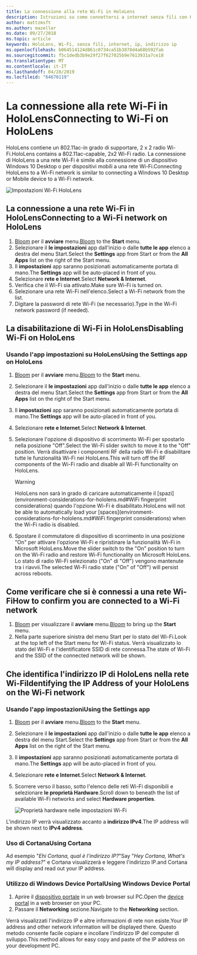 ```yaml
---
title: La connessione alla rete Wi-Fi in HoloLens
description: Istruzioni su come connettersi a internet senza fili con HoloLens e su come identificare l'indirizzo IP del dispositivo.
author: mattzmsft
ms.author: mazeller
ms.date: 09/27/2018
ms.topic: article
keywords: HoloLens, Wi-Fi, senza fili, internet, ip, indirizzo ip
ms.openlocfilehash: b064514124d861c0734ca51b3878d4a68b592fab
ms.sourcegitcommit: f5c1dedb3b9e29f27f627025b9e7613931a7ce18
ms.translationtype: MT
ms.contentlocale: it-IT
ms.lasthandoff: 04/28/2019
ms.locfileid: "64670119"
---
```

# <a name="connecting-to-wi-fi-on-hololens"></a><span data-ttu-id="7d1e8-104">La connessione alla rete Wi-Fi in HoloLens</span><span class="sxs-lookup"><span data-stu-id="7d1e8-104">Connecting to Wi-Fi on HoloLens</span></span>

<span data-ttu-id="7d1e8-105">HoloLens contiene un 802.11ac-in grado di supportare, 2 x 2 radio Wi-Fi.</span><span class="sxs-lookup"><span data-stu-id="7d1e8-105">HoloLens contains a 802.11ac-capable, 2x2 Wi-Fi radio.</span></span> <span data-ttu-id="7d1e8-106">La connessione di HoloLens a una rete Wi-Fi è simile alla connessione di un dispositivo Windows 10 Desktop o per dispositivi mobili a una rete Wi-Fi.</span><span class="sxs-lookup"><span data-stu-id="7d1e8-106">Connecting HoloLens to a Wi-Fi network is similar to connecting a Windows 10 Desktop or Mobile device to a Wi-Fi network.</span></span>

![Impostazioni Wi-Fi HoloLens](images/wifi-hololens-600px.jpg)

## <a name="connecting-to-a-wi-fi-network-on-hololens"></a><span data-ttu-id="7d1e8-108">La connessione a una rete Wi-Fi in HoloLens</span><span class="sxs-lookup"><span data-stu-id="7d1e8-108">Connecting to a Wi-Fi network on HoloLens</span></span>

1. <span data-ttu-id="7d1e8-109">[Bloom](gestures.md#bloom) per il **avviare** menu.</span><span class="sxs-lookup"><span data-stu-id="7d1e8-109">[Bloom](gestures.md#bloom) to the **Start** menu.</span></span>
2. <span data-ttu-id="7d1e8-110">Selezionare il **le impostazioni** app dall'inizio o dalle **tutte le app** elenco a destra del menu Start.</span><span class="sxs-lookup"><span data-stu-id="7d1e8-110">Select the **Settings** app from Start or from the **All Apps** list on the right of the Start menu.</span></span>
3. <span data-ttu-id="7d1e8-111">Il **impostazioni** app saranno posizionati automaticamente portata di mano.</span><span class="sxs-lookup"><span data-stu-id="7d1e8-111">The **Settings** app will be auto-placed in front of you.</span></span>
4. <span data-ttu-id="7d1e8-112">Selezionare **rete e Internet**.</span><span class="sxs-lookup"><span data-stu-id="7d1e8-112">Select **Network & Internet**.</span></span>
5. <span data-ttu-id="7d1e8-113">Verifica che il Wi-Fi sia attivato.</span><span class="sxs-lookup"><span data-stu-id="7d1e8-113">Make sure Wi-Fi is turned on.</span></span>
6. <span data-ttu-id="7d1e8-114">Selezionare una rete Wi-Fi nell'elenco.</span><span class="sxs-lookup"><span data-stu-id="7d1e8-114">Select a Wi-Fi network from the list.</span></span>
7. <span data-ttu-id="7d1e8-115">Digitare la password di rete Wi-Fi (se necessario).</span><span class="sxs-lookup"><span data-stu-id="7d1e8-115">Type in the Wi-Fi network password (if needed).</span></span>

## <a name="disabling-wi-fi-on-hololens"></a><span data-ttu-id="7d1e8-116">La disabilitazione di Wi-Fi in HoloLens</span><span class="sxs-lookup"><span data-stu-id="7d1e8-116">Disabling Wi-Fi on HoloLens</span></span>

### <a name="using-the-settings-app-on-hololens"></a><span data-ttu-id="7d1e8-117">Usando l'app impostazioni su HoloLens</span><span class="sxs-lookup"><span data-stu-id="7d1e8-117">Using the Settings app on HoloLens</span></span>

1. <span data-ttu-id="7d1e8-118">[Bloom](gestures.md#bloom) per il **avviare** menu.</span><span class="sxs-lookup"><span data-stu-id="7d1e8-118">[Bloom](gestures.md#bloom) to the **Start** menu.</span></span>
2. <span data-ttu-id="7d1e8-119">Selezionare il **le impostazioni** app dall'inizio o dalle **tutte le app** elenco a destra del menu Start.</span><span class="sxs-lookup"><span data-stu-id="7d1e8-119">Select the **Settings** app from Start or from the **All Apps** list on the right of the Start menu.</span></span>
3. <span data-ttu-id="7d1e8-120">Il **impostazioni** app saranno posizionati automaticamente portata di mano.</span><span class="sxs-lookup"><span data-stu-id="7d1e8-120">The **Settings** app will be auto-placed in front of you.</span></span>
4. <span data-ttu-id="7d1e8-121">Selezionare **rete e Internet**.</span><span class="sxs-lookup"><span data-stu-id="7d1e8-121">Select **Network & Internet**.</span></span>
5. <span data-ttu-id="7d1e8-122">Selezionare l'opzione di dispositivo di scorrimento Wi-Fi per spostarlo nella posizione "Off".</span><span class="sxs-lookup"><span data-stu-id="7d1e8-122">Select the Wi-Fi slider switch to move it to the "Off" position.</span></span> <span data-ttu-id="7d1e8-123">Verrà disattivare i componenti RF della radio Wi-Fi e disabilitare tutte le funzionalità Wi-Fi nei HoloLens.</span><span class="sxs-lookup"><span data-stu-id="7d1e8-123">This will turn off the RF components of the Wi-Fi radio and disable all Wi-Fi functionality on HoloLens.</span></span> 

    >[!WARNING]
    ><span data-ttu-id="7d1e8-124">HoloLens non sarà in grado di caricare automaticamente il [spazi](environment-considerations-for-hololens.md#WiFi fingerprint considerations) quando l'opzione Wi-Fi è disabilitato.</span><span class="sxs-lookup"><span data-stu-id="7d1e8-124">HoloLens will not be able to automatically load your [spaces](environment-considerations-for-hololens.md#WiFi fingerprint considerations) when the Wi-Fi radio is disabled.</span></span>
    
6. <span data-ttu-id="7d1e8-125">Spostare il commutatore di dispositivo di scorrimento in una posizione "On" per attivare l'opzione Wi-Fi e ripristinare la funzionalità Wi-Fi in Microsoft HoloLens.</span><span class="sxs-lookup"><span data-stu-id="7d1e8-125">Move the slider switch to the "On" position to turn on the Wi-Fi radio and restore Wi-Fi functionality on Microsoft HoloLens.</span></span> <span data-ttu-id="7d1e8-126">Lo stato di radio Wi-Fi selezionato ("On" di "Off") vengono mantenute tra i riavvii.</span><span class="sxs-lookup"><span data-stu-id="7d1e8-126">The selected Wi-Fi radio state ("On" of "Off") will persist across reboots.</span></span>

## <a name="how-to-confirm-you-are-connected-to-a-wi-fi-network"></a><span data-ttu-id="7d1e8-127">Come verificare che si è connessi a una rete Wi-Fi</span><span class="sxs-lookup"><span data-stu-id="7d1e8-127">How to confirm you are connected to a Wi-Fi network</span></span>

1. <span data-ttu-id="7d1e8-128">[Bloom](gestures.md#bloom) per visualizzare il **avviare** menu.</span><span class="sxs-lookup"><span data-stu-id="7d1e8-128">[Bloom](gestures.md#bloom) to bring up the **Start** menu.</span></span>
2. <span data-ttu-id="7d1e8-129">Nella parte superiore sinistra del menu Start per lo stato del Wi-Fi.</span><span class="sxs-lookup"><span data-stu-id="7d1e8-129">Look at the top left of the Start menu for Wi-Fi status.</span></span> <span data-ttu-id="7d1e8-130">Verrà visualizzato lo stato del Wi-Fi e l'identificatore SSID di rete connessa.</span><span class="sxs-lookup"><span data-stu-id="7d1e8-130">The state of Wi-Fi and the SSID of the connected network will be shown.</span></span>

## <a name="identifying-the-ip-address-of-your-hololens-on-the-wi-fi-network"></a><span data-ttu-id="7d1e8-131">Che identifica l'indirizzo IP di HoloLens nella rete Wi-Fi</span><span class="sxs-lookup"><span data-stu-id="7d1e8-131">Identifying the IP Address of your HoloLens on the Wi-Fi network</span></span>

### <a name="using-the-settings-app"></a><span data-ttu-id="7d1e8-132">Usando l'app impostazioni</span><span class="sxs-lookup"><span data-stu-id="7d1e8-132">Using the Settings app</span></span>

1. <span data-ttu-id="7d1e8-133">[Bloom](gestures.md#bloom) per il **avviare** menu.</span><span class="sxs-lookup"><span data-stu-id="7d1e8-133">[Bloom](gestures.md#bloom) to the **Start** menu.</span></span>
2. <span data-ttu-id="7d1e8-134">Selezionare il **le impostazioni** app dall'inizio o dalle **tutte le app** elenco a destra del menu Start.</span><span class="sxs-lookup"><span data-stu-id="7d1e8-134">Select the **Settings** app from Start or from the **All Apps** list on the right of the Start menu.</span></span>
3. <span data-ttu-id="7d1e8-135">Il **impostazioni** app saranno posizionati automaticamente portata di mano.</span><span class="sxs-lookup"><span data-stu-id="7d1e8-135">The **Settings** app will be auto-placed in front of you.</span></span>
4. <span data-ttu-id="7d1e8-136">Selezionare **rete e Internet**.</span><span class="sxs-lookup"><span data-stu-id="7d1e8-136">Select **Network & Internet**.</span></span>
5. <span data-ttu-id="7d1e8-137">Scorrere verso il basso, sotto l'elenco delle reti Wi-Fi disponibili e selezionare **le proprietà Hardware**.</span><span class="sxs-lookup"><span data-stu-id="7d1e8-137">Scroll down to beneath the list of available Wi-Fi networks and select **Hardware properties**.</span></span>

    ![Proprietà hardware nelle impostazioni Wi-Fi](images/wifi-hololens-hwdetails.jpg)

<span data-ttu-id="7d1e8-139">L'indirizzo IP verrà visualizzato accanto a **indirizzo IPv4**.</span><span class="sxs-lookup"><span data-stu-id="7d1e8-139">The IP address will be shown next to **IPv4 address**.</span></span>

### <a name="using-cortana"></a><span data-ttu-id="7d1e8-140">Uso di Cortana</span><span class="sxs-lookup"><span data-stu-id="7d1e8-140">Using Cortana</span></span>

<span data-ttu-id="7d1e8-141">Ad esempio "*Ehi Cortana, qual è l'indirizzo IP?*"</span><span class="sxs-lookup"><span data-stu-id="7d1e8-141">Say "*Hey Cortana, What's my IP address?*"</span></span> <span data-ttu-id="7d1e8-142">e Cortana visualizzerà e leggere l'indirizzo IP.</span><span class="sxs-lookup"><span data-stu-id="7d1e8-142">and Cortana will display and read out your IP address.</span></span>

### <a name="using-windows-device-portal"></a><span data-ttu-id="7d1e8-143">Utilizzo di Windows Device Portal</span><span class="sxs-lookup"><span data-stu-id="7d1e8-143">Using Windows Device Portal</span></span>

1. <span data-ttu-id="7d1e8-144">Aprire il [dispositivo portale](using-the-windows-device-portal.md#networking) in un web browser sul PC.</span><span class="sxs-lookup"><span data-stu-id="7d1e8-144">Open the [device portal](using-the-windows-device-portal.md#networking) in a web browser on your PC.</span></span>
2. <span data-ttu-id="7d1e8-145">Passare il **Networking** sezione.</span><span class="sxs-lookup"><span data-stu-id="7d1e8-145">Navigate to the **Networking** section.</span></span>

<span data-ttu-id="7d1e8-146">Verrà visualizzati l'indirizzo IP e altre informazioni di rete non esiste.</span><span class="sxs-lookup"><span data-stu-id="7d1e8-146">Your IP address and other network information will be displayed there.</span></span> <span data-ttu-id="7d1e8-147">Questo metodo consente facile copiare e incollare l'indirizzo IP del computer di sviluppo.</span><span class="sxs-lookup"><span data-stu-id="7d1e8-147">This method allows for easy copy and paste of the IP address on your development PC.</span></span>
